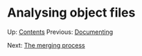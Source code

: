 # Analysing object files

Up: [Contents](contents.md)
Previous: [Documenting](documenting.md)


Next: [The merging process](merging.md)